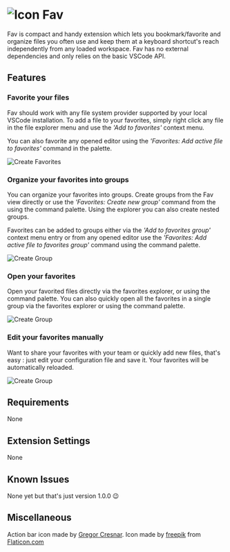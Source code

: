 # ![Icon](https://raw.githubusercontent.com/fredjeck/fav/main/images/fav_logo.png) Fav

Fav is compact and handy extension which lets you bookmark/favorite and organize files you often use and keep them at a keyboard shortcut's reach independently from any loaded workspace.
Fav has no external dependencies and only relies on the basic VSCode API.

## Features

### Favorite your files

Fav should work with any file system provider supported by your local VSCode installation. To add a file to your favorites, simply right click any file in the file explorer menu and use the *'Add to favorites'* context menu.

You can also favorite any opened editor using the *'Favorites: Add active file to favorites'* command in the palette.

![Create Favorites](https://raw.githubusercontent.com/fredjeck/fav/main/images/add_favorites.gif)

### Organize your favorites into groups

You can organize your favorites into groups. Create groups from the Fav view directly or use the *'Favorites: Create new group'* command from the using the command palette. Using the explorer you can also create nested groups.

Favorites can be added to groups either via the *'Add to favorites group'* context menu entry or from any opened editor use the *'Favorites: Add active file to favorites group'* command using the command palette.

![Create Group](https://raw.githubusercontent.com/fredjeck/fav/main/images/add_group.gif)

### Open your favorites

Open your favorited files directly via the favorites explorer, or using the command palette.
You can also quickly open all the favorites in a single group via the favorites explorer or using the command palette.

![Create Group](https://raw.githubusercontent.com/fredjeck/fav/main/images/open_favorites.gif)

### Edit your favorites manually
Want to share your favorites with your team or quickly add new files, that's easy : just edit your configuration file and save it. Your favorites will be automatically reloaded.

![Create Group](https://raw.githubusercontent.com/fredjeck/fav/main/images/edit_favorites.gif)

## Requirements

None

## Extension Settings

None

## Known Issues

None yet but that's just version 1.0.0 😉

## Miscellaneous

Action bar icon made by [Gregor Cresnar](https://www.flaticon.com/authors/gregor-cresnar).
Icon made by [freepik](https://www.flaticon.com/authors/freepik) from [Flaticon.com](https://www.flaticon.com/)